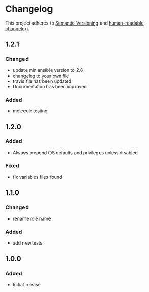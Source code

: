 # Changelog

This project adheres to [Semantic Versioning](https://semver.org/spec/v2.0.0.html)
and [human-readable changelog](https://keepachangelog.com/en/1.0.0/).

## 1.2.1

### Changed

- update min ansible version to 2.8
- changelog to your own file
- travis file has been updated
- Documentation has been improved

### Added

- molecule testing

## 1.2.0

### Added

- Always prepend OS defaults and privileges unless disabled

### Fixed

- fix variables files found

## 1.1.0

### Changed

- rename role name

### Added

- add new tests

## 1.0.0

### Added

- Initial release

